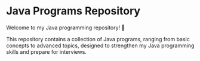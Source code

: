 # Java Programs Repository


Welcome to my Java programming repository! 🚀


This repository contains a collection of Java programs, ranging from basic concepts to advanced topics, designed to strengthen my Java programming skills and prepare for interviews.

